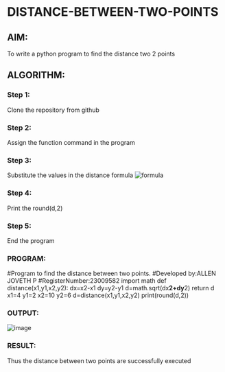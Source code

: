 # DISTANCE-BETWEEN-TWO-POINTS

## AIM:
To write a python program to find the distance two 2 points
## ALGORITHM:
### Step 1: 
Clone the repository from github
### Step 2: 
Assign the function command in the program
### Step 3: 
Substitute the values in the distance formula  ![formula](/formula.JPG)
### Step 4: 
Print the round(d,2)
### Step 5: 
End the program
### PROGRAM:
  #Program to find the distance between two points.
#Developed by:ALLEN JOVETH P 
#RegisterNumber:23009582
import math
def distance(x1,y1,x2,y2):
    dx=x2-x1
    dy=y2-y1
    d=math.sqrt(dx**2+dy**2)
    return d
x1=4
y1=2
x2=10
y2=6
d=distance(x1,y1,x2,y2)
print(round(d,2))
### OUTPUT:
![image](https://github.com/allenjoveth/DISTANCE-BETWEEN-TWO-POINTS/assets/139422287/8bfc992a-475d-4f6d-a950-407a6695b13e)


### RESULT:
 Thus the distance between two points are successfully executed
